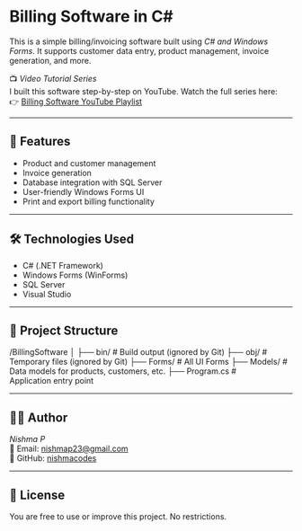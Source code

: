 # Billing Software in C#

This is a simple billing/invoicing software built using *C# and Windows Forms*. It supports customer data entry, product management, invoice generation, and more.

📺 *Video Tutorial Series*  
I built this software step-by-step on YouTube. Watch the full series here:  
👉 [Billing Software YouTube Playlist](https://youtube.com/playlist?list=PLBLPjjQlnVXVnz3Hksi1th0uHXxh6Dm3h&si=TTZrx02QdMEZhgBH)

---

## 🚀 Features

- Product and customer management
- Invoice generation
- Database integration with SQL Server
- User-friendly Windows Forms UI
- Print and export billing functionality

---

## 🛠 Technologies Used

- C# (.NET Framework)
- Windows Forms (WinForms)
- SQL Server
- Visual Studio

---

## 📁 Project Structure

/BillingSoftware
│
├── bin/             # Build output (ignored by Git)
├── obj/             # Temporary files (ignored by Git)
├── Forms/           # All UI Forms
├── Models/          # Data models for products, customers, etc.
├── Program.cs       # Application entry point

---

## 👩‍💻 Author

*Nishma P*  
📧 Email: nishmap23@gmail.com  
🔗 GitHub: [nishmacodes](https://github.com/nishmacodes)

---

## 📄 License

You are free to use or improve this project. No restrictions.
